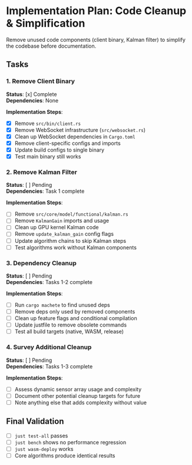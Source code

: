 # Implementation Plan: Code Cleanup & Simplification

Remove unused code components (client binary, Kalman filter) to simplify the codebase before documentation.

## Tasks

### 1. Remove Client Binary

**Status**: [x] Complete  
**Dependencies**: None

**Implementation Steps**:
- [x] Remove `src/bin/client.rs`
- [x] Remove WebSocket infrastructure (`src/websocket.rs`)
- [x] Clean up WebSocket dependencies in `Cargo.toml`
- [x] Remove client-specific configs and imports
- [x] Update build configs to single binary
- [x] Test main binary still works

### 2. Remove Kalman Filter

**Status**: [ ] Pending  
**Dependencies**: Task 1 complete

**Implementation Steps**:
- [ ] Remove `src/core/model/functional/kalman.rs`
- [ ] Remove `KalmanGain` imports and usage
- [ ] Clean up GPU kernel Kalman code
- [ ] Remove `update_kalman_gain` config flags
- [ ] Update algorithm chains to skip Kalman steps
- [ ] Test algorithms work without Kalman components

### 3. Dependency Cleanup

**Status**: [ ] Pending  
**Dependencies**: Tasks 1-2 complete

**Implementation Steps**:
- [ ] Run `cargo machete` to find unused deps
- [ ] Remove deps only used by removed components
- [ ] Clean up feature flags and conditional compilation
- [ ] Update justfile to remove obsolete commands
- [ ] Test all build targets (native, WASM, release)

### 4. Survey Additional Cleanup

**Status**: [ ] Pending  
**Dependencies**: Tasks 1-3 complete

**Implementation Steps**:
- [ ] Assess dynamic sensor array usage and complexity
- [ ] Document other potential cleanup targets for future
- [ ] Note anything else that adds complexity without value

## Final Validation
- [ ] `just test-all` passes
- [ ] `just bench` shows no performance regression
- [ ] `just wasm-deploy` works
- [ ] Core algorithms produce identical results